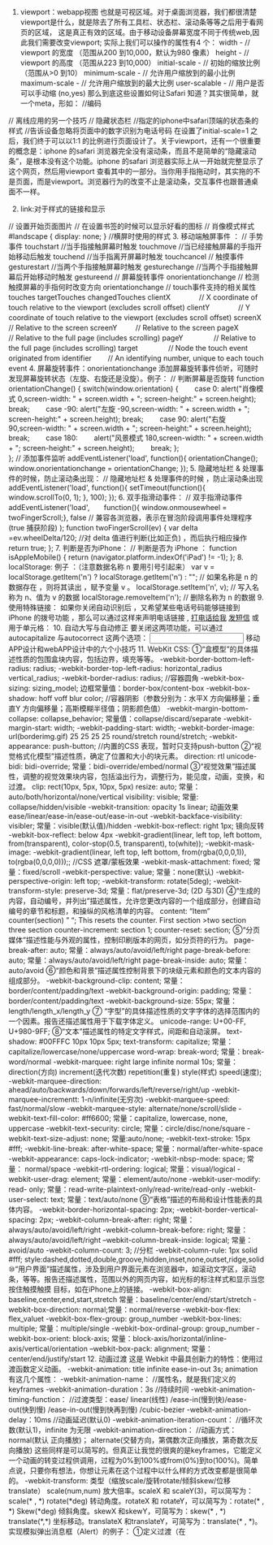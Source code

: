 1. viewport：webapp视图
也就是可视区域。对于桌面浏览器，我们都很清楚viewport是什么，就是除去了所有工具栏、状态栏、滚动条等等之后用于看网页的区域，
这是真正有效的区域。由于移动设备屏幕宽度不同于传统web,因此我们需要改变viewport;
实际上我们可以操作的属性有4 个：
width -             //  viewport 的宽度 （范围从200 到10,000，默认为980 像素）
height -            //  viewport 的高度 （范围从223 到10,000）
initial-scale -     //  初始的缩放比例 （范围从>0 到10）
minimum-scale -    //   允许用户缩放到的最小比例
maximum-scale -    //   允许用户缩放到的最大比例
user-scalable -    //   用户是否可以手动缩 (no,yes)
那么到底这些设置如何让Safari 知道？其实很简单，就一个meta，形如：
<meta http-equiv="Content-Type" content="text/html; charset=utf-8">   //编码
<meta id="viewport" name="viewport" content="width=320; initial-scale=1.0;maximum-scale=1.0; user-scalable=no;"/>
<meta name=”apple-mobile-web-app-capable” content=”yes” />  // 离线应用的另一个技巧 
<meta name=”apple-mobile-web-app-status-bar-style” content=black” />  // 隐藏状态栏 
<meta content="black" name="apple-mobile-web-app-status-bar-style" /> //指定的iphone中safari顶端的状态条的样式 
<meta content="telephone=no" name="format-detection" />       //告诉设备忽略将页面中的数字识别为电话号码 
<meta name="Author" contect="Mr.He"/ > 
在设置了initial-scale=1 之后，我们终于可以以1:1 的比例进行页面设计了。关于viewport，还有一个很重要的概念是：iphone 的safari 浏览器完全没有滚动条，而且不是简单的“隐藏滚动条”，是根本没有这个功能。iphone 的safari 浏览器实际上从一开始就完整显示了这个网页，然后用viewport 查看其中的一部分。当你用手指拖动时，其实拖的不是页面，而是viewport。浏览器行为的改变不止是滚动条，交互事件也跟普通桌面不一样。

2. link:对于样式的链接和显示
<link rel=”apple-touch-startup-image” href=”startup.png” /> // 设置开始页面图片
<link rel=”apple-touch-icon” href=”iphon_tetris_icon.png”/> // 在设置书签的时候可以显示好看的图标
<link rel="stylesheet" media="all and (orientation:portrait)" href="portrait.css">    // 肖像模式样式 
<link rel="stylesheet" media="all and (orientation:landscape)" href="landscape.css"   // 风景模式样式
//竖屏时使用的样式
<style media="all and (orientation:portrait)" type="text/css">
#landscape { display: none; }
</style>
//横屏时使用的样式
<style media="all and (orientation:landscape)" type="text/css">
#portrait { display: none; }
</style> 
3. 移动端触屏事件 ：
// 手势事件
touchstart            //当手指接触屏幕时触发
touchmove           //当已经接触屏幕的手指开始移动后触发
touchend             //当手指离开屏幕时触发
touchcancel
// 触摸事件
gesturestart          //当两个手指接触屏幕时触发
gesturechange      //当两个手指接触屏幕后开始移动时触发
gestureend
// 屏幕旋转事件 
onorientationchange 
// 检测触摸屏幕的手指何时改变方向 
orientationchange
// touch事件支持的相关属性
touches
targetTouches 
changedTouches 
clientX　　　　// X coordinate of touch relative to the viewport (excludes scroll offset) 
clientY　　　　// Y coordinate of touch relative to the viewport (excludes scroll offset)
screenX　　　 // Relative to the screen 
screenY 　　  // Relative to the screen 
pageX　　 　　// Relative to the full page (includes scrolling)
pageY　　　　 // Relative to the full page (includes scrolling) 
target　　　　 // Node the touch event originated from
identifier　　   // An identifying number, unique to each touch event
4. 屏幕旋转事件：onorientationchange
添加屏幕旋转事件侦听，可随时发现屏幕旋转状态（左旋、右旋还是没旋）。例子：
// 判断屏幕是否旋转
function orientationChange() {
    switch(window.orientation) {
    　　case 0: 
            alert("肖像模式 0,screen-width: " + screen.width + "; screen-height:" + screen.height);
            break;
    　　case -90: 
            alert("左旋 -90,screen-width: " + screen.width + "; screen-height:" + screen.height);
            break;
    　　case 90: 
            alert("右旋 90,screen-width: " + screen.width + "; screen-height:" + screen.height);
            break;
    　　case 180: 
        　　alert("风景模式 180,screen-width: " + screen.width + "; screen-height:" + screen.height);
        　　break;
    };<br>};
// 添加事件监听
addEventListener('load', function(){
    orientationChange();
    window.onorientationchange = orientationChange;
});
5. 隐藏地址栏 & 处理事件的时候，防止滚动条出现：
// 隐藏地址栏  & 处理事件的时候 ，防止滚动条出现
addEventListener('load', function(){
        setTimeout(function(){ window.scrollTo(0, 1); }, 100);
});
6. 双手指滑动事件：
// 双手指滑动事件
addEventListener('load',　　function(){ window.onmousewheel = twoFingerScroll;},
     false              // 兼容各浏览器，表示在冒泡阶段调用事件处理程序 (true 捕获阶段)
);
function twoFingerScroll(ev) {
    var delta =ev.wheelDelta/120;              //对 delta 值进行判断(比如正负) ，而后执行相应操作
    return true;
};
7. 判断是否为iPhone：
// 判断是否为 iPhone ：
function isAppleMobile() {
    return (navigator.platform.indexOf('iPad') != -1);
};
8. localStorage:
例子 ：（注意数据名称  n  要用引号引起来）
var v = localStorage.getItem('n') ? localStorage.getItem('n') : "";   // 如果名称是  n 的数据存在 ，则将其读出 ，赋予变量  v  。
localStorage.setItem('n', v);                                           // 写入名称为 n、值为  v  的数据
localStorage.removeItem('n');                                           // 删除名称为  n  的数据   
9. 使用特殊链接：
如果你关闭自动识别后 ，又希望某些电话号码能够链接到 iPhone 的拨号功能 ，那么可以通过这样来声明电话链接 ,
<a href="tel:12345654321">打电话给我</a>
<a href="sms:12345654321">发短信</a>
或用于单元格：
<td onclick="location.href='tel:122'">
10. 自动大写与自动修正
要关闭这两项功能，可以通过autocapitalize 与autocorrect 这两个选项：
<input type="text" autocapitalize="off" autocorrect="off" />
移动APP设计和webAPP设计中的六个小技巧
11. WebKit CSS:
①“盒模型”的具体描述性质的包围盒块内容，包括边界，填充等等。
-webkit-border-bottom-left-radius: radius;
-webkit-border-top-left-radius: horizontal_radius vertical_radius;
-webkit-border-radius: radius;      //容器圆角
-webkit-box-sizing: sizing_model; 边框常量值：border-box/content-box
-webkit-box-shadow: hoff voff blur color; //容器阴影（参数分别为：水平X 方向偏移量；垂直Y 方向偏移量；高斯模糊半径值；阴影颜色值）
-webkit-margin-bottom-collapse: collapse_behavior; 常量值：collapse/discard/separate
-webkit-margin-start: width;
-webkit-padding-start: width;
-webkit-border-image: url(borderimg.gif) 25 25 25 25 round/stretch round/stretch;
-webkit-appearance: push-button;   //内置的CSS 表现，暂时只支持push-button
②“视觉格式化模型”描述性质，确定了位置和大小的块元素。
direction: rtl
unicode-bidi: bidi-override; 常量：bidi-override/embed/normal
③“视觉效果”描述属性，调整的视觉效果块内容，包括溢出行为，调整行为，能见度，动画，变换，和过渡。
clip: rect(10px, 5px, 10px, 5px)
resize: auto; 常量：auto/both/horizontal/none/vertical
visibility: visible; 常量: collapse/hidden/visible
-webkit-transition: opacity 1s linear; 动画效果 ease/linear/ease-in/ease-out/ease-in-out
-webkit-backface-visibility: visibler; 常量：visible(默认值)/hidden
-webkit-box-reflect: right 1px; 镜向反转
-webkit-box-reflect: below 4px -webkit-gradient(linear, left top, left bottom,
from(transparent), color-stop(0.5, transparent), to(white));
-webkit-mask-image: -webkit-gradient(linear, left top, left bottom, from(rgba(0,0,0,1)), to(rgba(0,0,0,0)));;   //CSS 遮罩/蒙板效果
-webkit-mask-attachment: fixed; 常量：fixed/scroll
-webkit-perspective: value; 常量：none(默认)
-webkit-perspective-origin: left top;
-webkit-transform: rotate(5deg);
-webkit-transform-style: preserve-3d; 常量：flat/preserve-3d; (2D 与3D)
④“生成的内容，自动编号，并列出”描述属性，允许您更改内容的一个组成部分，创建自动编号的章节和标题，和操纵的风格清单的内容。
content: “Item” counter(section) ” “;
This resets the counter.
First section
>two section
three section
counter-increment: section 1;
counter-reset: section;
⑤“分页媒体”描述性能与外观的属性，控制印刷版本的网页，如分页符的行为。
page-break-after: auto; 常量：always/auto/avoid/left/right
page-break-before: auto; 常量：always/auto/avoid/left/right
page-break-inside: auto; 常量：auto/avoid
⑥“颜色和背景”描述属性控制背景下的块级元素和颜色的文本内容的组成部分。
-webkit-background-clip: content; 常量：border/content/padding/text
-webkit-background-origin: padding; 常量：border/content/padding/text
-webkit-background-size: 55px; 常量：length/length_x/length_y
⑦ “字型”的具体描述性质的文字字体的选择范围内的一个因素。报告还描述属性用于下载字体定义。
unicode-range: U+00-FF, U+980-9FF;
⑧“文本”描述属性的特定文字样式，间距和自动滚屏。
text-shadow: #00FFFC 10px 10px 5px;
text-transform: capitalize; 常量：capitalize/lowercase/none/uppercase
word-wrap: break-word; 常量：break-word/normal
-webkit-marquee: right large infinite normal 10s; 常量：direction(方向) increment(迭代次数) repetition(重复) style(样式) speed(速度);
-webkit-marquee-direction: ahead/auto/backwards/down/forwards/left/reverse/right/up
-webkit-marquee-incrementt: 1-n/infinite(无穷次)
-webkit-marquee-speed: fast/normal/slow
-webkit-marquee-style: alternate/none/scroll/slide
-webkit-text-fill-color: #ff6600; 常量：capitalize, lowercase, none, uppercase
-webkit-text-security: circle; 常量：circle/disc/none/square
-webkit-text-size-adjust: none; 常量:auto/none;
-webkit-text-stroke: 15px #fff;
-webkit-line-break: after-white-space; 常量：normal/after-white-space
-webkit-appearance: caps-lock-indicator;
-webkit-nbsp-mode: space; 常量： normal/space
-webkit-rtl-ordering: logical; 常量：visual/logical
-webkit-user-drag: element; 常量：element/auto/none
-webkit-user-modify: read- only; 常量：read-write-plaintext-only/read-write/read-only
-webkit-user-select: text; 常量：text/auto/none
⑨“表格”描述的布局和设计性能表的具体内容。
-webkit-border-horizontal-spacing: 2px;
-webkit-border-vertical-spacing: 2px;
-webkit-column-break-after: right; 常量：always/auto/avoid/left/right
-webkit-column-break-before: right; 常量：always/auto/avoid/left/right
–webkit-column-break-inside: logical; 常量：avoid/auto
-webkit-column-count: 3; //分栏
-webkit-column-rule: 1px solid #fff;
style:dashed,dotted,double,groove,hidden,inset,none,outset,ridge,solid
⑩“用户界面”描述属性，涉及到用户界面元素在浏览器中，如滚动文字区，滚动条，等等。报告还描述属性，范围以外的网页内容，如光标的标注样式和显示当您按住触摸触摸
目标，如在iPhone上的链接。
-webkit-box-align: baseline,center,end,start,stretch 常量：baseline/center/end/start/stretch
-webkit-box-direction: normal;常量：normal/reverse
-webkit-box-flex: flex_valuet
-webkit-box-flex-group: group_number
-webkit-box-lines: multiple; 常量：multiple/single
-webkit-box-ordinal-group: group_number
-webkit-box-orient: block-axis; 常量：block-axis/horizontal/inline-axis/vertical/orientation
–webkit-box-pack: alignment; 常量：center/end/justify/start
12. 动画过渡
这是 Webkit 中最具创新力的特性：使用过渡函数定义动画。
-webkit-animation: title infinite ease-in-out 3s;
animation 有这几个属性：
-webkit-animation-name： //属性名，就是我们定义的keyframes
-webkit-animation-duration：3s //持续时间
-webkit-animation-timing-function： //过渡类型：ease/ linear(线性) /ease-in(慢到快)/ease-out(快到慢) /ease-in-out(慢到快再到慢) /cubic-bezier
-webkit-animation-delay：10ms //动画延迟(默认0)
-webkit-animation-iteration-count： //循环次数(默认1)，infinite 为无限
-webkit-animation-direction： //动画方式：normal(默认 正向播放)； alternate(交替方向，第偶数次正向播放，第奇数次反向播放)
这些同样是可以简写的。但真正让我觉的很爽的是keyframes，它能定义一个动画的转变过程供调用，过程为0%到100%或from(0%)到to(100%)。简单点说，只要你有想法，你想让元素在这个过程中以什么样的方式改变都是很简单的。
-webkit-transform: 类型（缩放scale/旋转rotate/倾斜skew/位移translate）
scale(num,num) 放大倍率。scaleX 和 scaleY(3)，可以简写为：scale(* , *)
rotate(*deg) 转动角度。rotateX 和 rotateY，可以简写为：rotate(* , *)
Skew(*deg) 倾斜角度。skewX 和skewY，可简写为：skew(* , *)
translate(*,*) 坐标移动。translateX 和translateY，可简写为：translate(* , *)。
实现模拟弹出消息框（Alert）的例子：
①定义过渡（在<style type=”text/css”>段中描述keyframes）：
@-webkit-keyframes DivZoom
{
0% { -webkit-transform: scale(0.01) }
60% { -webkit-transform: scale(1.05) }
80% { -webkit-transform: scale(0.95) }
100% { -webkit-transform: scale(1.00) }
}
.sZoom { -webkit-animation: DivZoom 0.5s ease-in-out }
（很容易看懂，将元素从缩小的0.01 倍–很小但不能为0 倍，放大到1.05 倍，再缩小到0.95倍，最后到1 倍即正常大小。整个过渡过程事件为0.5 秒，动画方式为ease-in-out，即慢到快再到慢，默认只进行1 次过渡。这正是大家经常看到的 iPhone 弹出的提示信息的动画效果！）
②定义元素（在<body>段中）：
<div id="layerH" style="-webkit-border-radius:12px; border:2px solid #FFF;-webkit-box-shadow: 0px 2px 4px #888;position: absolute; left: 24px; top: 106px;
width: 256px; height: 268px; padding-left: 8px; padding-right: 8px;color: #FFFFFF; text-shadow: 1px 1px 1px #000; text-align: center;background-color: RGBA(32,48,96,0.9);
background-image:url('BG-Msg.png'); background-repeat:no-repeat;
z-index: 1; visibility: hidden; ">
<p><span style="font-size: 16pt; font-weight: bold">使用说明</span></p>
<hr noshade size="1">
<div id="HelpText" style="height: 120px">说明文字</div>
<hr noshade size="1">
<form name="formV" method="POST">
<input type="button" value="确认" name="B1"
style="width: 100%; height: 40px; font-size: 14pt; ont-weight: bold;
color: #FFFFFF; text-shadow: 0px -1px 1px #000;"
onclick=" layerH.style.visibility='hidden'">
</form>
</div>
③启动动画（在 javascript 定义的函数中）
function pHelp()
{
layerH.style.visibility = 'visible'
layerH.style.cssText = "-webkit-animation-delay: " + Math.random() + "ms"
layerH.className = 'sZoom'
}
(这个启动函数就很好理解了。但是为什么要使用-webkit-animation-delay 这句呢？因为当一个元素过渡显示完成后，若其样式没有变化，下一次将无法进行过渡动画显示。我们巧妙的利用其动画延迟时间定义，使其有所变化，就避免了上述问题。其中使用随机数函数Math.random()，产生一个大于0 小于1 的随机数。当然，延迟零点几毫秒，用户是不会察觉的。)
webAPP开发知识补充：
1. 锁定 viewport
ontouchmove="event.preventDefault()" //锁定viewport，任何屏幕操作不移动用户界面（弹出键盘除外）。
2. 被点击元素的外观变化，可以使用样式来设定：
-webkit-tap-highlight-color: 颜色
3. 侦测iPhone/iPod
开发特定设备的移动网站，首先要做的就是设备侦测了。下面是使用Javascript侦测iPhone/iPod的UA，然后转向到专属的URL。
if((navigator.userAgent.match(/iPhone/i)) || (navigator.userAgent.match(/iPod/i))) {
　　if (document.cookie.indexOf("iphone_redirect=false") == -1) {
　　　　window.location = "http://m.example.com";
　　}
}
虽然Javascript是可以在水果设备上运行的，但是用户还是可以禁用。它也会造成客户端刷新和额外的数据传输，所以下面是服务器端侦测和转向：
if(strstr($_SERVER['HTTP_USER_AGENT'],'iPhone') || strstr($_SERVER['HTTP_USER_AGENT'],'iPod')) {
　　header('Location: http://yoursite.com/iphone');
　　exit();
}
4. 阻止旋转屏幕时自动调整字体大小
html, body, form, fieldset, p, div, h1, h2, h3, h4, h5, h6 {-webkit-text-size-adjust:none;}
5. iPhone才识别的CSS
如果不想设备侦测，可以用CSS媒体查询来专为iPhone/iPod定义样式。
@media screen and (max-device-width: 480px) {}
6. 缩小图片
网站的大图通常宽度都超过480像素，如果用前面的代码限制了缩放，这些图片在iPhone版显示显然会超过屏幕。好在iPhone机能还够，我们可以用CSS让iPhone自动将大图片缩小显示。
@media screen and (max-device-width: 480px){
　　img{max-width:100%;height:auto;}
}
7. 模拟:hover伪类
因为iPhone并没有鼠标指针，所以没有hover事件。那么CSS :hover伪类就没用了。但是iPhone有Touch事件，onTouchStart 类似 onMouseOver，onTouchEnd 类似 onMouseOut。所以我们可以用它来模拟hover。使用Javascript：
var myLinks = document.getElementsByTagName('a');
for(var i = 0; i < myLinks.length; i++){
　　myLinks.addEventListener(’touchstart’, function(){this.className = “hover”;}, false);
　　myLinks.addEventListener(’touchend’, function(){this.className = “”;}, false);
}
然后用CSS增加hover效果：
a:hover, a.hover { /* 你的hover效果 */ }
这样设计一个链接，感觉可以更像按钮。并且，这个模拟可以用在任何元素上。移动APP设计和webAPP设计中的六个小技巧和WebAPP设计和入门开发需要注意的5个事项